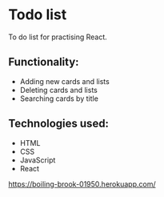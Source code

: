 # Todo list

To do list for practising React. 

## Functionality:
* Adding new cards and lists
* Deleting cards and lists
* Searching cards by title

## Technologies used:
* HTML
* CSS
* JavaScript
* React

https://boiling-brook-01950.herokuapp.com/
